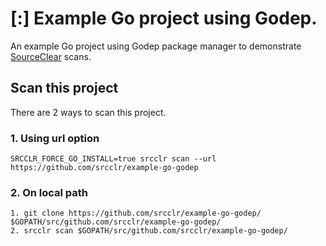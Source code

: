 # [:] Example Go project using Godep.

An example Go project using Godep package manager to demonstrate [SourceClear](https://www.sourceclear.com) scans.

## Scan this project
There are 2 ways to scan this project.

### 1. Using url option
`SRCCLR_FORCE_GO_INSTALL=true srcclr scan --url https://github.com/srcclr/example-go-godep`

### 2. On local path
```
1. git clone https://github.com/srcclr/example-go-godep/ $GOPATH/src/github.com/srcclr/example-go-godep/
2. srcclr scan $GOPATH/src/github.com/srcclr/example-go-godep/
```
